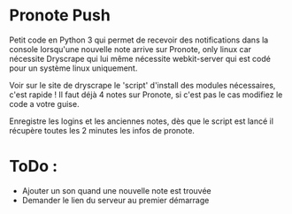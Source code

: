 # Pronote Push
Petit code en Python 3 qui permet de recevoir des notifications dans la console lorsqu'une nouvelle note arrive sur Pronote, only linux car nécessite Dryscrape qui lui même nécessite webkit-server qui est codé pour un système linux uniquement.

Voir sur le site de dryscrape le 'script' d'install des modules nécessaires, c'est rapide !
Il faut déjà 4 notes sur Pronote, si c'est pas le cas modifiez le code a votre guise.

Enregistre les logins et les anciennes notes, dès que le script est lancé il récupère toutes les 2 minutes les infos de pronote.

# ToDo : 
- Ajouter un son quand une nouvelle note est trouvée 
- Demander le lien du serveur au premier démarrage 
